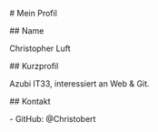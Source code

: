 \# Mein Profil



\## Name

Christopher Luft



\## Kurzprofil

Azubi IT33, interessiert an Web \& Git.



\## Kontakt

\- GitHub: @Christobert



